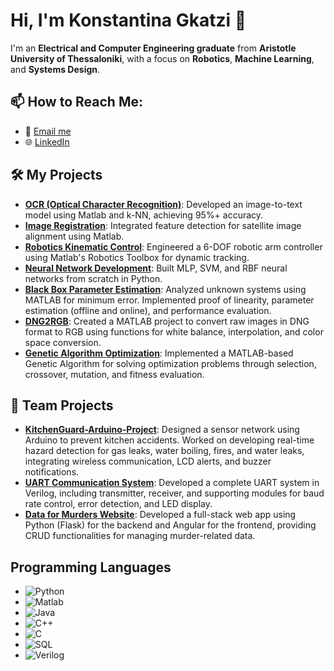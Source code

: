 # Hi, I'm Konstantina Gkatzi 👋
 
I'm an **Electrical and Computer Engineering graduate** from **Aristotle University of Thessaloniki**, with a focus on **Robotics**, **Machine Learning**, and **Systems Design**. 

## 📫 How to Reach Me: 
- 📧 [Email me](mailto:konstandinak48@gmail.com)
- 🌐 [LinkedIn](https://www.linkedin.com/in/gkatzi-konstantina/)

## 🛠️ My Projects
- [**OCR (Optical Character Recognition)**](https://github.com/kgkatzi/OCR): Developed an image-to-text model using Matlab and k-NN, achieving 95%+ accuracy.
- [**Image Registration**](https://github.com/kgkatzi/Image-Registration): Integrated feature detection for satellite image alignment using Matlab.
- [**Robotics Kinematic Control**](https://github.com/kgkatzi/Robotics): Engineered a 6-DOF robotic arm controller using Matlab's Robotics Toolbox for dynamic tracking.
- [**Neural Network Development**](https://github.com/kgkatzi/mlp_from_scratch): Built MLP, SVM, and RBF neural networks from scratch in Python.
- [**Black Box Parameter Estimation**](https://github.com/kgkatzi/black-box): Analyzed unknown systems using MATLAB for minimum error. Implemented proof of linearity, parameter estimation (offline and online), and performance evaluation.
- [**DNG2RGB**](https://github.com/kgkatzi/DNG2RGB): Created a MATLAB project to convert raw images in DNG format to RGB using functions for white balance, interpolation, and color space conversion.
- [**Genetic Algorithm Optimization**](https://github.com/kgkatzi/genetic): Implemented a MATLAB-based Genetic Algorithm for solving optimization problems through selection, crossover, mutation, and fitness evaluation.



## 🤝 Team Projects
- [**KitchenGuard-Arduino-Project**](https://github.com/kgkatzi/KitchenGuard-Arduino-Project): Designed a sensor network using Arduino to prevent kitchen accidents. Worked on developing real-time hazard detection for gas leaks, water boiling, fires, and water leaks, integrating wireless communication, LCD alerts, and buzzer notifications.
- [**UART Communication System**](https://github.com/kgkatzi/Uart): Developed a complete UART system in Verilog, including transmitter, receiver, and supporting modules for baud rate control, error detection, and LED display.
- [**Data for Murders Website**](https://github.com/Nantina/database-web-app): Developed a full-stack web app using Python (Flask) for the backend and Angular for the frontend, providing CRUD functionalities for managing murder-related data.
  
## Programming Languages

- ![Python](https://img.shields.io/badge/Python-3776AB?style=for-the-badge&logo=python&logoColor=white)
- ![Matlab](https://img.shields.io/badge/Matlab-F2C037?style=for-the-badge&logo=matlab&logoColor=white)
- ![Java](https://img.shields.io/badge/Java-007396?style=for-the-badge&logo=java&logoColor=white)
- ![C++](https://img.shields.io/badge/C++-00599C?style=for-the-badge&logo=c%2B%2B&logoColor=white)
- ![C](https://img.shields.io/badge/C-A8B9CC?style=for-the-badge&logo=c&logoColor=white)
- ![SQL](https://img.shields.io/badge/SQL-006E88?style=for-the-badge&logo=sql&logoColor=white)
- ![Verilog](https://img.shields.io/badge/Verilog-8A4A3B?style=for-the-badge&logo=verilog&logoColor=white)

